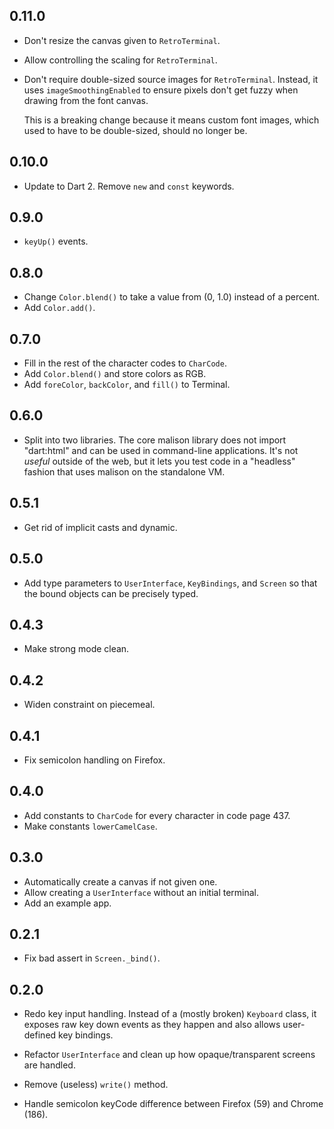 ## 0.11.0

* Don't resize the canvas given to `RetroTerminal`.

* Allow controlling the scaling for `RetroTerminal`.

* Don't require double-sized source images for `RetroTerminal`. Instead, it
  uses `imageSmoothingEnabled` to ensure pixels don't get fuzzy when drawing
  from the font canvas.

  This is a breaking change because it means custom font images, which used to
  have to be double-sized, should no longer be.

## 0.10.0

* Update to Dart 2. Remove `new` and `const` keywords.

## 0.9.0

* `keyUp()` events.

## 0.8.0

* Change `Color.blend()` to take a value from (0, 1.0) instead of a percent.
* Add `Color.add()`.

## 0.7.0

* Fill in the rest of the character codes to `CharCode`.
* Add `Color.blend()` and store colors as RGB.
* Add `foreColor`, `backColor`, and `fill()` to Terminal.

## 0.6.0

* Split into two libraries. The core malison library does not import "dart:html"
  and can be used in command-line applications. It's not *useful* outside of
  the web, but it lets you test code in a "headless" fashion that uses malison
  on the standalone VM.

## 0.5.1

* Get rid of implicit casts and dynamic.

## 0.5.0

* Add type parameters to `UserInterface`, `KeyBindings`, and
  `Screen` so that the bound objects can be precisely typed.

## 0.4.3

* Make strong mode clean.

## 0.4.2

* Widen constraint on piecemeal.

## 0.4.1

* Fix semicolon handling on Firefox.

## 0.4.0

* Add constants to `CharCode` for every character in code page 437.
* Make constants `lowerCamelCase`.

## 0.3.0

* Automatically create a canvas if not given one.
* Allow creating a `UserInterface` without an initial terminal.
* Add an example app.

## 0.2.1

* Fix bad assert in `Screen._bind()`.

## 0.2.0

* Redo key input handling. Instead of a (mostly broken) `Keyboard` class, it
  exposes raw key down events as they happen and also allows user-defined
  key bindings.

* Refactor `UserInterface` and clean up how opaque/transparent screens are
  handled.

* Remove (useless) `write()` method.

* Handle semicolon keyCode difference between Firefox (59) and Chrome (186).
